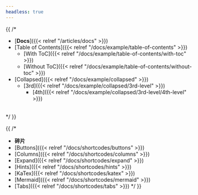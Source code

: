 ```yaml
---
headless: true 
---
```


{{ /*
- [**Docs**]({{< relref "/articles/docs" >}})
- [Table of Contents]({{< relref "/docs/example/table-of-contents" >}})
  - [With ToC]({{< relref "/docs/example/table-of-contents/with-toc" >}})
  - [Without ToC]({{< relref "/docs/example/table-of-contents/without-toc" >}})
- [Collapsed]({{< relref "/docs/example/collapsed" >}})
  - [3rd]({{< relref "/docs/example/collapsed/3rd-level" >}})
    - [4th]({{< relref "/docs/example/collapsed/3rd-level/4th-level" >}})
<br />
*/
}}

{{ /*
 - **碎片**
 - [Buttons]({{< relref "/docs/shortcodes/buttons" >}})
 - [Columns]({{< relref "/docs/shortcodes/columns" >}})
 - [Expand]({{< relref "/docs/shortcodes/expand" >}})
 - [Hints]({{< relref "/docs/shortcodes/hints" >}})
 - [KaTex]({{< relref "/docs/shortcodes/katex" >}})
 - [Mermaid]({{< relref "/docs/shortcodes/mermaid" >}})
 - [Tabs]({{< relref "/docs/shortcodes/tabs" >}})
*/ }} 
<br />

